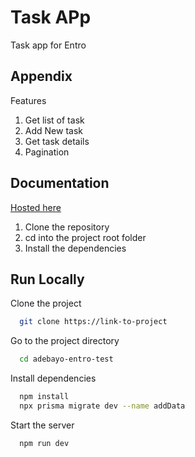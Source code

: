 
# Task APp

Task app for Entro



## Appendix

Features

1. Get list of task
2. Add New task
3. Get task details
4. Pagination
## Documentation

[Hosted here](https://entro-37e7ea2207ea.herokuapp.com/)

1. Clone the repository
2. cd into the project root folder
3. Install the dependencies 
## Run Locally

Clone the project

```bash
  git clone https://link-to-project
```

Go to the project directory

```bash
  cd adebayo-entro-test
```

Install dependencies

```bash
  npm install
  npx prisma migrate dev --name addData
```

Start the server

```bash
  npm run dev
```

